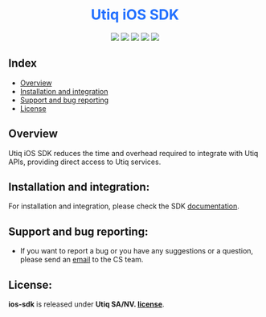 <h1 align ="center"><b style='color:#2270FF'>Utiq iOS SDK</b></h1>
<p align="center">
<a href="https://cocoapods.org/pods/UTIQ"><img src="https://img.shields.io/cocoapods/p/UTIQ.svg?style=flat"></a>
<a href="https://cocoapods.org/pods/UTIQ"><img src="https://img.shields.io/badge/Swift-5.9-F16D39.svg?style=flat"></a>
<a href="https://raw.githubusercontent.com/UtiqTech/ios-sdk/main/LICENSE"><img src="https://img.shields.io/cocoapods/l/UTIQ.svg?style=flat"></a>
<a href="https://docs.utiq.com/docs/ios-sdk/#2-cocoapods"><img src="https://img.shields.io/cocoapods/v/UTIQ.svg?style=flat-square&color=blue"></a>
<a href="https://docs.utiq.com/docs/ios-sdk/#1-swift-package-manager-spm"><img src="https://img.shields.io/cocoapods/v/UTIQ.svg?style=flat-square&color=brightgreen&label=Swift Package Manager"></a>
</p>


</p>

## Index

- [Overview](#overview)
- [Installation and integration](#installation-and-integration)
- [Support and bug reporting](#support-and-bug-reporting)
- [License](#license)

## Overview
Utiq iOS SDK reduces the time and overhead required to integrate with Utiq APIs, providing direct access to Utiq services.

## Installation and integration:
For installation and integration, please check the SDK [documentation](https://docs.utiq.com/docs/ios-sdk).


## Support and bug reporting:

- If you want to report a bug or you have any suggestions or a question, please send an [email](mailto:support@utiq.com  "Email us") to the CS team.

## License:
**ios-sdk** is released under **Utiq SA/NV. [license](https://github.com/UtiqTech/ios-sdk/blob/main/LICENSE)**.

